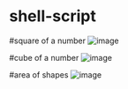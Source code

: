# shell-script
#square of a number
![image](https://user-images.githubusercontent.com/122169271/214476969-1dae8d54-207d-49c9-bdfc-ea8f67768161.png)

#cube of a number
![image](https://user-images.githubusercontent.com/122169271/214477529-a5100407-e925-4e17-b4a9-80323812d2fb.png)

#area of shapes
![image](https://user-images.githubusercontent.com/122169271/214477726-e3b7d4cb-766d-4dcf-ab33-3bcc3fd57290.png)

